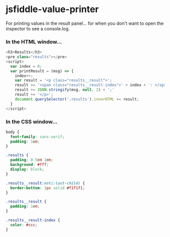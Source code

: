 # jsfiddle-value-printer
For printing values in the result panel... for when you don't want to open the inspector to see a console.log.

### In the HTML window...
```javascript
<h3>Results</h3>
<pre class="results"></pre>
<script>
  var index = 0;
  var printResult = (msg) => {
    index++;
    var result = '<p class="results__result">';
    result += '<span class="results__result-index">' + index + ': </span>'; 
    result += JSON.stringify(msg, null, 2) + ';'
    result += '</p>';
    document.querySelector('.results').innerHTML += result;
  }
</script>
```

### In the CSS window...
```css
body {
  font-family: sans-serif;
  padding: 1em;
}

.results {
  padding: 0.5em 1em;
  background: #fff;
  display: block;
}

.results__result:not(:last-child) {
  border-bottom: 1px solid #f1f1f1;
}

.results__result {
  padding: 1em;
}

.results__result-index {
  color: #ccc;
}

```
